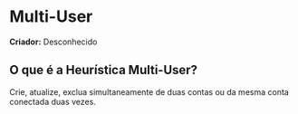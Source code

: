 # Multi-User

**Criador:** Desconhecido

## O que é a Heurística Multi-User?

Crie, atualize, exclua simultaneamente de duas contas ou da mesma conta conectada duas vezes.